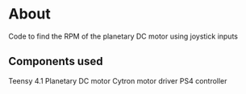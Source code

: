# About
Code to find the RPM of the planetary DC motor using joystick inputs

## Components used 
Teensy 4.1
Planetary DC motor
Cytron motor driver
PS4 controller
